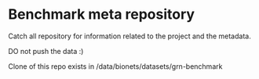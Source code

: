 # Benchmark meta repository

Catch all repository for information related to the project and the metadata.

DO not push the data :)

Clone of this repo exists in /data/bionets/datasets/grn-benchmark

